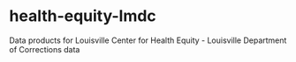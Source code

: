 # health-equity-lmdc
Data products for Louisville Center for Health Equity - Louisville Department of Corrections data
